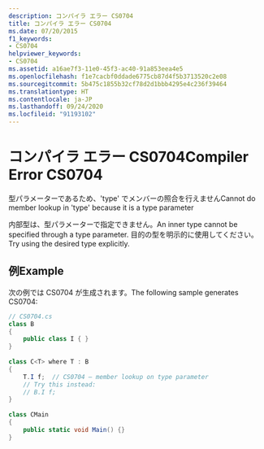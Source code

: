 ```yaml
---
description: コンパイラ エラー CS0704
title: コンパイラ エラー CS0704
ms.date: 07/20/2015
f1_keywords:
- CS0704
helpviewer_keywords:
- CS0704
ms.assetid: a16ae7f3-11e0-45f3-ac40-91a853eea4e5
ms.openlocfilehash: f1e7cacbf0ddade6775cb87d4f5b3713520c2e08
ms.sourcegitcommit: 5b475c1855b32cf78d2d1bbb4295e4c236f39464
ms.translationtype: HT
ms.contentlocale: ja-JP
ms.lasthandoff: 09/24/2020
ms.locfileid: "91193102"
---
```

# <a name="compiler-error-cs0704"></a><span data-ttu-id="d48c6-103">コンパイラ エラー CS0704</span><span class="sxs-lookup"><span data-stu-id="d48c6-103">Compiler Error CS0704</span></span>

<span data-ttu-id="d48c6-104">型パラメーターであるため、'type' でメンバーの照合を行えません</span><span class="sxs-lookup"><span data-stu-id="d48c6-104">Cannot do member lookup in 'type' because it is a type parameter</span></span>  
  
 <span data-ttu-id="d48c6-105">内部型は、型パラメーターで指定できません。</span><span class="sxs-lookup"><span data-stu-id="d48c6-105">An inner type cannot be specified through a type parameter.</span></span> <span data-ttu-id="d48c6-106">目的の型を明示的に使用してください。</span><span class="sxs-lookup"><span data-stu-id="d48c6-106">Try using the desired type explicitly.</span></span>  
  
## <a name="example"></a><span data-ttu-id="d48c6-107">例</span><span class="sxs-lookup"><span data-stu-id="d48c6-107">Example</span></span>  

 <span data-ttu-id="d48c6-108">次の例では CS0704 が生成されます。</span><span class="sxs-lookup"><span data-stu-id="d48c6-108">The following sample generates CS0704:</span></span>  
  
```csharp  
// CS0704.cs  
class B  
{  
    public class I { }  
}  
  
class C<T> where T : B  
{  
    T.I f;  // CS0704 – member lookup on type parameter  
    // Try this instead:  
    // B.I f;  
}  
  
class CMain  
{  
    public static void Main() {}  
}  
```
